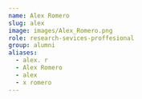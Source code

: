 ```yaml
---
name: Alex Romero
slug: alex
image: images/Alex_Romero.png
role: research-sevices-proffesional
group: alumni
aliases:
  - alex. r
  - Alex Romero
  - alex
  - x romero
---
```




